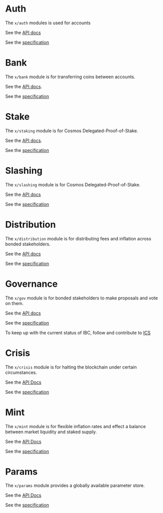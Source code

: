 # Auth 

The `x/auth` modules is used for accounts

See the [API docs](https://godoc.org/github.com/osiz-blockchainapp/bitcoiva-sdk/x/auth)

See the [specification](https://github.com/osiz-blockchainapp/bitcoiva-sdk/tree/master/docs/spec/auth)

# Bank

The `x/bank` module is for transferring coins between accounts.

See the [API docs](https://godoc.org/github.com/osiz-blockchainapp/bitcoiva-sdk/x/bank).

See the [specification](https://github.com/osiz-blockchainapp/bitcoiva-sdk/tree/master/docs/spec/bank)

# Stake

The `x/staking` module is for Cosmos Delegated-Proof-of-Stake.

See the [API docs](https://godoc.org/github.com/osiz-blockchainapp/bitcoiva-sdk/x/staking).

See the
[specification](https://github.com/osiz-blockchainapp/bitcoiva-sdk/tree/master/docs/spec/staking)

# Slashing

The `x/slashing` module is for Cosmos Delegated-Proof-of-Stake.

See the [API docs](https://godoc.org/github.com/osiz-blockchainapp/bitcoiva-sdk/x/slashing)

See the
[specification](https://github.com/osiz-blockchainapp/bitcoiva-sdk/tree/master/docs/spec/slashing)

# Distribution

The `x/distribution` module is for distributing fees and inflation across bonded
stakeholders.

See the [API docs](https://godoc.org/github.com/osiz-blockchainapp/bitcoiva-sdk/x/distribution)

See the
[specification](https://github.com/osiz-blockchainapp/bitcoiva-sdk/tree/master/docs/spec/distribution)

# Governance

The `x/gov` module is for bonded stakeholders to make proposals and vote on them.

See the [API docs](https://godoc.org/github.com/osiz-blockchainapp/bitcoiva-sdk/x/gov)

See the
[specification](https://github.com/osiz-blockchainapp/bitcoiva-sdk/tree/master/docs/spec/governance)

To keep up with the current status of IBC, follow and contribute to [ICS](https://github.com/cosmos/ics)

# Crisis

The `x/crisis` module is for halting the blockchain under certain circumstances.

See the [API Docs](https://godoc.org/github.com/osiz-blockchainapp/bitcoiva-sdk/x/crisis)

See the [specification](https://github.com/osiz-blockchainapp/bitcoiva-sdk/blob/master/docs/spec/crisis)

# Mint

The `x/mint` module is for flexible inflation rates and effect a balance between market liquidity and staked supply.

See the [API Docs](https://godoc.org/github.com/osiz-blockchainapp/bitcoiva-sdk/x/mint)

See the [specification](https://github.com/osiz-blockchainapp/bitcoiva-sdk/blob/master/docs/spec/mint)

# Params

The `x/params` module provides a globally available parameter store.

See the [API Docs](https://godoc.org/github.com/osiz-blockchainapp/bitcoiva-sdk/x/params)

See the [specification](https://github.com/osiz-blockchainapp/bitcoiva-sdk/blob/master/docs/spec/params)
